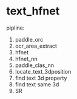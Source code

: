 # text_hfnet

pipline:
1. paddle_orc
2. ocr_area_extract
3. hfnet
4. hfnet_nn
5. paddle_clas_nn
6. locate_text_3dposition
7. find text 3d property
8. find text same 3d
9. SR